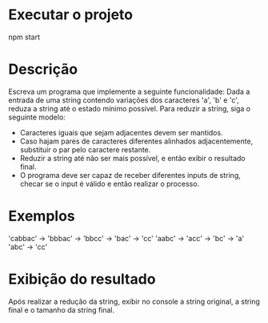 # Executar o projeto

npm start

# Descrição
Escreva um programa que implemente a seguinte funcionalidade:
Dada a entrada de uma string contendo variações dos caracteres 'a', 'b' e 'c', reduza a string até o estado mínimo possível.
Para reduzir a string, siga o seguinte modelo:
- Caracteres iguais que sejam adjacentes devem ser mantidos. 
- Caso hajam pares de caracteres diferentes alinhados adjacentemente, substituir o par pelo caractere restante. 
- Reduzir a string até não ser mais possível, e então exibir o resultado final.
- O programa deve ser capaz de receber diferentes inputs de string, checar se o input é válido e então realizar o processo.

# Exemplos

'cabbac' -> 'bbbac' -> 'bbcc' -> 'bac' -> 'cc'
'aabc' -> 'acc' -> 'bc' -> 'a'
'abc' -> 'cc' 

# Exibição do resultado

Após realizar a redução da string, exibir no console a string original, a string final e o tamanho da string final. 

